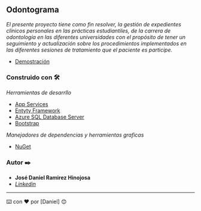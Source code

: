 ## Odontograma

_El presente proyecto tiene como fin resolver, la gestión de expedientes clínicos personales en las prácticas estudiantiles, de la carrera de odontología en las diferentes universidades con el propósito de tener un seguimiento y actualización sobre los procedimientos implementados en las diferentes sesiones de tratamiento que el paciente es participe._

- [Demostración](https://www.youtube.com/watch?v=LFmfZASO9IE) 

### Construido con 🛠️

_Herramientas de desarrllo_

- [App Services](https://azure.microsoft.com/en-us/free/apps/search/?&ef_id=Cj0KCQjw_dWGBhDAARIsAMcYuJykkJEMJkL4Lzkjn8rJJJiuXAxgDCQqGfKtw5W2Qp9poObNFextQhgaAnVHEALw_wcB:G:s&OCID=AID2100073_SEM_Cj0KCQjw_dWGBhDAARIsAMcYuJykkJEMJkL4Lzkjn8rJJJiuXAxgDCQqGfKtw5W2Qp9poObNFextQhgaAnVHEALw_wcB:G:s&gclid=Cj0KCQjw_dWGBhDAARIsAMcYuJykkJEMJkL4Lzkjn8rJJJiuXAxgDCQqGfKtw5W2Qp9poObNFextQhgaAnVHEALw_wcB) 
- [Entyty Framework](https://docs.microsoft.com/en-us/ef/)  
- [Azure SQL Database Server](https://azure.microsoft.com/en-us/free/sql-database/search/?&ef_id=Cj0KCQjw_dWGBhDAARIsAMcYuJyI6_r05htwBAYjoX32aTfjc8yCQeRjRGW6DSDTJ6JbWXntmQY0JYEaAka0EALw_wcB:G:s&OCID=AID2100073_SEM_Cj0KCQjw_dWGBhDAARIsAMcYuJyI6_r05htwBAYjoX32aTfjc8yCQeRjRGW6DSDTJ6JbWXntmQY0JYEaAka0EALw_wcB:G:s&gclid=Cj0KCQjw_dWGBhDAARIsAMcYuJyI6_r05htwBAYjoX32aTfjc8yCQeRjRGW6DSDTJ6JbWXntmQY0JYEaAka0EALw_wcB) 
- [Bootstrap](https://getbootstrap.com/) 

_Manejadores de dependencias y herramientas graficas_

- [NuGet](https://docs.microsoft.com/es-es/nuget/what-is-nuget) 


### Autor ✒️

- **José Daniel Ramirez Hinojosa**
- _[Linkedin](https://www.linkedin.com/in/jdrhmx/)_

---

⌨️ con ❤️ por [Daniel] 😊
